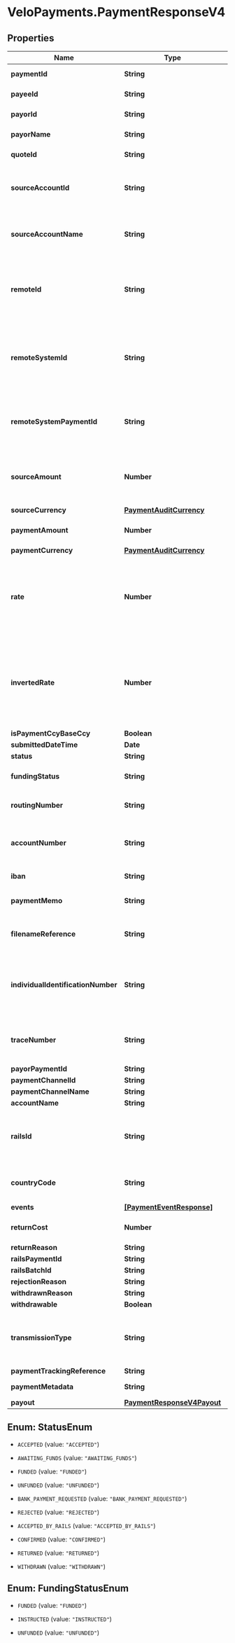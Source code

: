 # VeloPayments.PaymentResponseV4

## Properties

Name | Type | Description | Notes
------------ | ------------- | ------------- | -------------
**paymentId** | **String** | The id of the payment | 
**payeeId** | **String** | The id of the paymeee | 
**payorId** | **String** | The id of the payor | 
**payorName** | **String** | The name of the payor | [optional] 
**quoteId** | **String** | The quote Id used for the FX | 
**sourceAccountId** | **String** | The id of the source account from which the payment was taken | 
**sourceAccountName** | **String** | The name of the source account from which the payment was taken | [optional] 
**remoteId** | **String** | The remote id by which the payor refers to the payee. Only populated once payment is confirmed | [optional] 
**remoteSystemId** | **String** | The velo id of the remote system orchestrating the payment. Not populated for normal Velo payments. | [optional] 
**remoteSystemPaymentId** | **String** | The id of the payment in the remote system. Not populated for normal Velo payments. | [optional] 
**sourceAmount** | **Number** | The source amount for the payment (amount debited to make the payment) | [optional] 
**sourceCurrency** | [**PaymentAuditCurrency**](PaymentAuditCurrency.md) |  | [optional] 
**paymentAmount** | **Number** | The amount which the payee will receive | 
**paymentCurrency** | [**PaymentAuditCurrency**](PaymentAuditCurrency.md) |  | [optional] 
**rate** | **Number** | The FX rate for the payment, if FX was involved. **Note** that (depending on the role of the caller) this information may not be displayed | [optional] 
**invertedRate** | **Number** | The inverted FX rate for the payment, if FX was involved. **Note** that (depending on the role of the caller) this information may not be displayed | [optional] 
**isPaymentCcyBaseCcy** | **Boolean** |  | [optional] 
**submittedDateTime** | **Date** |  | 
**status** | **String** |  | 
**fundingStatus** | **String** | The funding status of the payment | 
**routingNumber** | **String** | The routing number for the payment. | [optional] 
**accountNumber** | **String** | The account number for the account which will receive the payment. | [optional] 
**iban** | **String** | The iban for the payment. | [optional] 
**paymentMemo** | **String** | The payment memo set by the payor | [optional] 
**filenameReference** | **String** | ACH file payment was submitted in, if applicable | [optional] 
**individualIdentificationNumber** | **String** | Individual Identification Number assigned to the payment in the ACH file, if applicable | [optional] 
**traceNumber** | **String** | Trace Number assigned to the payment in the ACH file, if applicable | [optional] 
**payorPaymentId** | **String** |  | [optional] 
**paymentChannelId** | **String** |  | [optional] 
**paymentChannelName** | **String** |  | [optional] 
**accountName** | **String** |  | [optional] 
**railsId** | **String** | The rails ID. Default value is RAILS ID UNAVAILABLE when not populated. | [default to &#39;RAILS ID UNAVAILABLE&#39;]
**countryCode** | **String** | The country code of the payment channel. | [optional] 
**events** | [**[PaymentEventResponse]**](PaymentEventResponse.md) |  | 
**returnCost** | **Number** | The return cost if a returned payment. | [optional] 
**returnReason** | **String** |  | [optional] 
**railsPaymentId** | **String** |  | [optional] 
**railsBatchId** | **String** |  | [optional] 
**rejectionReason** | **String** |  | [optional] 
**withdrawnReason** | **String** |  | [optional] 
**withdrawable** | **Boolean** |  | [optional] 
**transmissionType** | **String** | The transmission type of the payment, e.g. ACH, SAME_DAY_ACH, WIRE | [optional] 
**paymentTrackingReference** | **String** |  | [optional] 
**paymentMetadata** | **String** | Metadata for the payment | [optional] 
**payout** | [**PaymentResponseV4Payout**](PaymentResponseV4Payout.md) |  | [optional] 



## Enum: StatusEnum


* `ACCEPTED` (value: `"ACCEPTED"`)

* `AWAITING_FUNDS` (value: `"AWAITING_FUNDS"`)

* `FUNDED` (value: `"FUNDED"`)

* `UNFUNDED` (value: `"UNFUNDED"`)

* `BANK_PAYMENT_REQUESTED` (value: `"BANK_PAYMENT_REQUESTED"`)

* `REJECTED` (value: `"REJECTED"`)

* `ACCEPTED_BY_RAILS` (value: `"ACCEPTED_BY_RAILS"`)

* `CONFIRMED` (value: `"CONFIRMED"`)

* `RETURNED` (value: `"RETURNED"`)

* `WITHDRAWN` (value: `"WITHDRAWN"`)





## Enum: FundingStatusEnum


* `FUNDED` (value: `"FUNDED"`)

* `INSTRUCTED` (value: `"INSTRUCTED"`)

* `UNFUNDED` (value: `"UNFUNDED"`)





